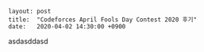 ```
layout: post
title:  "Codeforces April Fools Day Contest 2020 후기"
date:   2020-04-02 14:30:00 +0900
```



asdasddasd